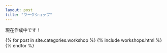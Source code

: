 ```yaml
---
layout: post
title: "ワークショップ"
---
```

<p>現在作成中です！</p>
<div class="flex">
{% for post in site.categories.workshop %}
  {% include workshops.html %}
{% endfor %}
</div>
